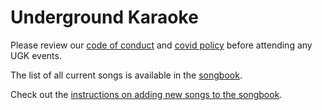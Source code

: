 # Underground Karaoke

Please review our [code of conduct](/codeofconduct-wip.md) and [covid policy](/covid-policy.md) before attending any UGK events.

The list of all current songs is available in the [songbook](/Songbook.pdf).

Check out the [instructions on adding new songs to the songbook](/songguide.md).
